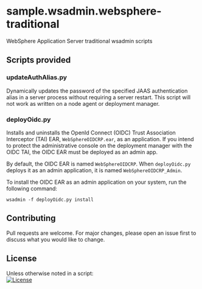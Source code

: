 # sample.wsadmin.websphere-traditional
WebSphere Application Server traditional wsadmin scripts

## Scripts provided
### updateAuthAlias.py
Dynamically updates the password of the specified JAAS authentication alias in a server process without requiring a server restart.  This script will not work as written on a node agent or deployment manager.

### deployOidc.py
Installs and uninstalls the OpenId Connect (OIDC) Trust Association Interceptor (TAI) EAR, `WebSphereOIDCRP.ear`, as an application.
If you intend to protect the administrative console on the deployment manager with the OIDC TAI, the OIDC EAR must be deployed as an admin app. 

By default, the OIDC EAR is named `WebSphereOIDCRP`.  When `deployOidc.py` deploys it as an admin application, it is named `WebSphereOIDCRP_Admin`.

To install the OIDC EAR as an admin application on your system, run the following command:

```
wsadmin -f deployOidc.py install
```

## Contributing
Pull requests are welcome. For major changes, please open an issue first to discuss what you would like to change.

## License
Unless otherwise noted in a script:<br/>
[![License](https://img.shields.io/badge/License-Apache_2.0-blue.svg)](https://www.apache.org/licenses/LICENSE-2.0)

